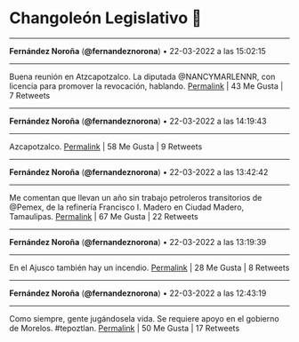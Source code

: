 # Changoleón Legislativo 🙈
*****
**Fernández Noroña** (**@fernandeznorona**) • 22-03-2022 a las 15:02:15
*****
Buena reunión en Atzcapotzalco. La diputada @NANCYMARLENNR, con licencia para promover la revocación, hablando.
[Permalink](https://twitter.com/fernandeznorona/status/1506405928546963460) | 43 Me Gusta | 7 Retweets
*****
**Fernández Noroña** (**@fernandeznorona**) • 22-03-2022 a las 14:19:43
*****
Azcapotzalco.
[Permalink](https://twitter.com/fernandeznorona/status/1506395223898812416) | 58 Me Gusta | 9 Retweets
*****
**Fernández Noroña** (**@fernandeznorona**) • 22-03-2022 a las 13:42:42
*****
Me comentan que llevan un año sin trabajo petroleros transitorios de @Pemex, de la refinería Francisco I. Madero en Ciudad Madero, Tamaulipas.
[Permalink](https://twitter.com/fernandeznorona/status/1506385907347169280) | 67 Me Gusta | 22 Retweets
*****
**Fernández Noroña** (**@fernandeznorona**) • 22-03-2022 a las 13:19:39
*****
En el Ajusco también hay un incendio.
[Permalink](https://twitter.com/fernandeznorona/status/1506380108008808449) | 28 Me Gusta | 8 Retweets
*****
**Fernández Noroña** (**@fernandeznorona**) • 22-03-2022 a las 12:43:19
*****
Como siempre, gente jugándosela vida. Se requiere apoyo en el gobierno de Morelos. #tepoztlan.
[Permalink](https://twitter.com/fernandeznorona/status/1506370962874372101) | 50 Me Gusta | 17 Retweets